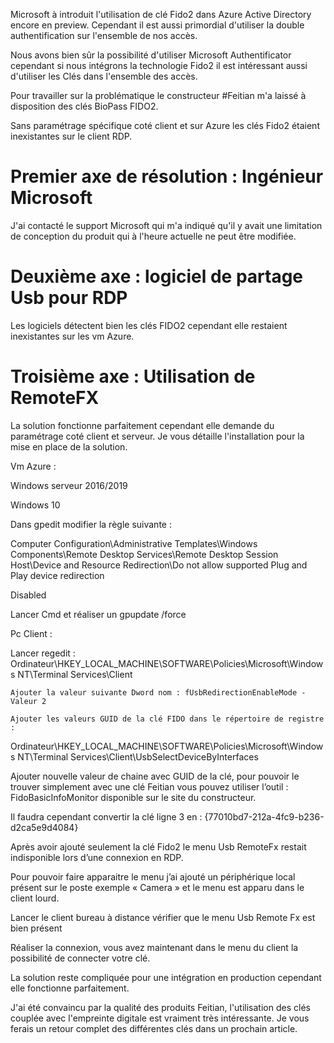 

Microsoft à introduit l'utilisation de clé Fido2 dans Azure Active Directory encore en preview. Cependant il est aussi primordial d'utiliser la double authentification sur l'ensemble de nos accès.

Nous avons bien sûr la possibilité d'utiliser Microsoft Authentificator cependant si nous intégrons la technologie Fido2 il est intéressant aussi d'utiliser les Clés dans l'ensemble des accès.

Pour travailler sur la problématique le constructeur #Feitian m'a laissé à disposition des clés BioPass FIDO2.

Sans paramétrage spécifique coté client et sur Azure les clés Fido2 étaient inexistantes sur le client RDP.

# Premier axe de résolution : Ingénieur Microsoft

J'ai contacté le support Microsoft qui m'a indiqué qu'il y avait une limitation de conception du produit qui à l'heure actuelle ne peut être modifiée.

# Deuxième axe : logiciel de partage Usb pour RDP

Les logiciels détectent bien les clés FIDO2 cependant elle restaient inexistantes sur les vm Azure.

# Troisième axe : Utilisation de RemoteFX

La solution fonctionne parfaitement cependant elle demande du paramétrage coté client et serveur. Je vous détaille l'installation pour la mise en place de la solution.

Vm Azure :

Windows serveur 2016/2019

Windows 10

Dans gpedit modifier la règle suivante :

Computer Configuration\Administrative Templates\Windows Components\Remote Desktop Services\Remote Desktop Session Host\Device and Resource Redirection\Do not allow supported Plug and Play device redirection

Disabled

Lancer Cmd et réaliser un gpupdate /force

Pc Client :

Lancer regedit : Ordinateur\HKEY_LOCAL_MACHINE\SOFTWARE\Policies\Microsoft\Windows NT\Terminal Services\Client

    Ajouter la valeur suivante Dword nom : fUsbRedirectionEnableMode - Valeur 2

    Ajouter les valeurs GUID de la clé FIDO dans le répertoire de registre :

Ordinateur\HKEY_LOCAL_MACHINE\SOFTWARE\Policies\Microsoft\Windows NT\Terminal Services\Client\UsbSelectDeviceByInterfaces

Ajouter nouvelle valeur de chaine avec GUID de la clé, pour pouvoir le trouver simplement avec une clé Feitian vous pouvez utiliser l’outil : FidoBasicInfoMonitor disponible sur le site du constructeur.

Il faudra cependant convertir la clé ligne 3 en : {77010bd7-212a-4fc9-b236-d2ca5e9d4084}

Après avoir ajouté seulement la clé Fido2 le menu Usb RemoteFx restait indisponible lors d’une connexion en RDP.

Pour pouvoir faire apparaitre le menu j’ai ajouté un périphérique local présent sur le poste exemple « Camera » et le menu est apparu dans le client lourd.

Lancer le client bureau à distance vérifier que le menu Usb Remote Fx est bien présent

Réaliser la connexion, vous avez maintenant dans le menu du client la possibilité de connecter votre clé.


La solution reste compliquée pour une intégration en production cependant elle fonctionne parfaitement.

J'ai été convaincu par la qualité des produits Feitian, l'utilisation des clés couplée avec l'empreinte digitale est vraiment très intéressante. Je vous ferais un retour complet des différentes clés dans un prochain article.


